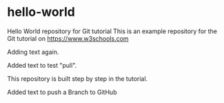 # hello-world
Hello World repository for Git tutorial
This is an example repository for the Git tutorial on https://www.w3schools.com

Adding text again.

Added text to test "pull".

This repository is built step by step in the tutorial.

Added text to push a Branch to GitHub
